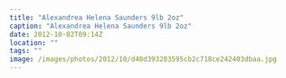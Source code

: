 ```yaml
---
title: "Alexandrea Helena Saunders 9lb 2oz"
caption: "Alexandrea Helena Saunders 9lb 2oz"
date: 2012-10-02T09:14Z
location: ""
tags: ""
image: /images/photos/2012/10/d40d393283595cb2c718ce242403dbaa.jpg
---
```

